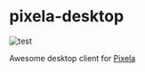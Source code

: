 # pixela-desktop

![test](https://github.com/ryosms/pixela-desktop/workflows/test/badge.svg)

Awesome desktop client for [Pixela](https://pixe.la)

